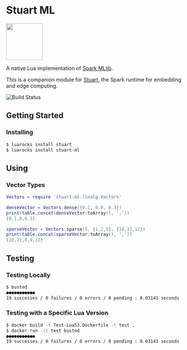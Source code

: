 # Stuart ML

<img src="http://downloadicons.net/sites/default/files/mouse-icon-86497.png" width="100">

A native Lua implementation of [Spark MLlib](https://spark.apache.org/docs/latest/ml-guide.html).

This is a companion module for [Stuart](https://spark.apache.org/docs/2.2.0/), the Spark runtime for embedding and edge computing.

![Build Status](https://api.travis-ci.org/BixData/stuart-ml.svg?branch=master)

## Getting Started

### Installing

```sh
$ luarocks install stuart
$ luarocks install stuart-ml
```

## Using

### Vector Types

```lua
Vectors = require 'stuart-ml.linalg.Vectors'

denseVector = Vectors.dense({0.1, 0.0, 0.3})
print(table.concat(denseVector:toArray(), ','))
{0.1,0,0.3}

sparseVector = Vectors.sparse(5, {1,2,5}, {10,11,12})
print(table.concat(sparseVector:toArray(), ','))
{10,11,0,0,12}
```

## Testing

### Testing Locally

```sh
$ busted
●●●●●●●●●●●
19 successes / 0 failures / 0 errors / 0 pending : 0.03143 seconds
```

### Testing with a Specific Lua Version

```sh
$ docker build -f Test-Lua53.Dockerfile -t test .
$ docker run -it test busted
●●●●●●●●●●●
19 successes / 0 failures / 0 errors / 0 pending : 0.03143 seconds
```

